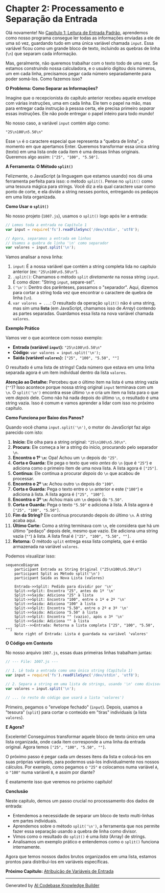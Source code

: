 # Chapter 2: Processamento e Separação da Entrada


Olá novamente! No [Capítulo 1: Leitura de Entrada Padrão](01_leitura_de_entrada_padrão_.md), aprendemos como nosso programa consegue ler todas as informações enviadas a ele de uma só vez, guardando tudo em uma única variável chamada `input`. Essa variável ficou como um grande bloco de texto, incluindo as quebras de linha (`\n`) que separam cada informação.

Mas, geralmente, não queremos trabalhar com o texto todo de uma vez. Se estamos construindo nossa calculadora, e o usuário digitou dois números, um em cada linha, precisamos pegar cada número separadamente para poder somá-los. Como fazemos isso?

**O Problema: Como Separar as Informações?**

Imagine que o recepcionista do capítulo anterior recebeu aquele envelope com várias instruções, uma em cada linha. Ele tem o papel na mão, mas para entregar cada instrução à pessoa certa, ele precisa primeiro *separar* essas instruções. Ele não pode entregar o papel inteiro para todo mundo!

No nosso caso, a variável `input` contém algo como:

```
"25\n100\n5.50\n"
```

Esse `\n` é o caractere especial que representa a "quebra de linha", o momento em que apertamos Enter. Queremos transformar essa única string (texto) em uma lista onde cada item é uma dessas linhas originais. Queremos algo assim: `["25", "100", "5.50"]`.

**A Ferramenta: O Método `split()`**

Felizmente, o JavaScript (a linguagem que estamos usando) nos dá uma ferramenta perfeita para isso: o método `split()`. Pense no `split()` como uma tesoura mágica para strings. Você diz a ela qual caractere usar como ponto de corte, e ela divide a string nesses pontos, entregando os pedaços em uma lista organizada.

**Como Usar o `split()`**

No nosso projeto (`1007.js`), usamos o `split()` logo após ler a entrada:

```javascript
// Lemos toda a entrada no Capítulo 1
var input = require('fs').readFileSync('/dev/stdin', 'utf8');

// Agora, separamos a entrada em linhas
// Usamos a quebra de linha '\n' como separador
var valores = input.split('\n'); 
```

Vamos analisar a nova linha:

1.  `input`: É a nossa variável que contém a string completa lida no capítulo anterior (ex: `"25\n100\n5.50\n"`).
2.  `.split()`: Chamamos o método `split` *diretamente* na nossa string `input`. É como dizer: "String `input`, separe-se!".
3.  `('\n')`: Dentro dos parênteses, passamos o "separador". Aqui, dizemos para cortar a string toda vez que encontrar o caractere de quebra de linha (`\n`).
4.  `var valores = ...`: O resultado da operação `split()` não é uma string, mas sim uma **lista** (em JavaScript, chamamos isso de *Array*) contendo as partes separadas. Guardamos essa lista na nova variável chamada `valores`.

**Exemplo Prático**

Vamos ver o que acontece com nosso exemplo:

*   **Entrada (variável `input`):** `"25\n100\n5.50\n"`
*   **Código:** `var valores = input.split('\n');`
*   **Saída (variável `valores`):** `["25", "100", "5.50", ""]`

O resultado é uma lista de strings! Cada número que estava em uma linha separada agora é um item individual dentro da lista `valores`.

**Atenção ao Detalhe:** Percebeu que o último item na lista é uma string vazia (`""`)? Isso acontece porque nossa string original `input` terminava com um `\n`. O `split('\n')` encontra esse último `\n` e cria um item na lista para o que vem *depois* dele. Como não há nada depois do último `\n`, o resultado é uma string vazia. Isso é comum e vamos aprender a lidar com isso no próximo capítulo.

**Como Funciona por Baixo dos Panos?**

Quando você chama `input.split('\n')`, o motor do JavaScript faz algo parecido com isto:

1.  **Início:** Ele olha para a string original: `"25\n100\n5.50\n"`.
2.  **Procura:** Ele começa a ler a string do início, procurando pelo separador `\n`.
3.  **Encontra o 1º `\n`:** Opa! Achou um `\n` depois do `"25"`.
4.  **Corta e Guarda:** Ele pega o texto que veio *antes* do `\n` (que é `"25"`) e adiciona como o primeiro item de uma nova lista. A lista agora é `["25"]`.
5.  **Continua:** Ele continua a procurar *depois* do `\n` que acabou de processar.
6.  **Encontra o 2º `\n`:** Achou outro `\n` depois do `"100"`.
7.  **Corta e Guarda:** Pega o texto entre o `\n` anterior e este (`"100"`) e adiciona à lista. A lista agora é `["25", "100"]`.
8.  **Encontra o 3º `\n`:** Achou mais um `\n` depois do `"5.50"`.
9.  **Corta e Guarda:** Pega o texto `"5.50"` e adiciona à lista. A lista agora é `["25", "100", "5.50"]`.
10. **Fim da String?** Ele continua procurando depois do último `\n`. A string acaba aqui.
11. **Último Corte:** Como a string terminava com `\n`, ele considera que há um último "pedaço" depois dele, mesmo que vazio. Ele adiciona uma string vazia (`""`) à lista. A lista final é `["25", "100", "5.50", ""]`.
12. **Retorna:** O método `split` entrega essa lista completa, que é então armazenada na variável `valores`.

Podemos visualizar isso:

```mermaid
sequenceDiagram
    participant Entrada as String Original ("25\n100\n5.50\n")
    participant Split as Método split('\n')
    participant Saida as Nova Lista (valores)

    Entrada->>Split: Pedido para dividir por '\n'
    Split->>Split: Encontra "25", antes do 1º '\n'
    Split->>Saida: Adiciona "25" à lista
    Split->>Split: Encontra "100", entre o 1º e 2º '\n'
    Split->>Saida: Adiciona "100" à lista
    Split->>Split: Encontra "5.50", entre o 2º e 3º '\n'
    Split->>Saida: Adiciona "5.50" à lista
    Split->>Split: Encontra "" (vazio), após o 3º '\n'
    Split->>Saida: Adiciona "" à lista
    Split-->>Entrada: Retorna a lista completa ["25", "100", "5.50", ""]
    Note right of Entrada: Lista é guardada na variável 'valores'

```

**O Código em Contexto**

No nosso arquivo `1007.js`, essas duas primeiras linhas trabalham juntas:

```javascript
// --- File: 1007.js ---

// 1. Lê toda a entrada como uma única string (Capítulo 1)
var input = require('fs').readFileSync('/dev/stdin', 'utf8'); 

// 2. Separa a string em uma lista de strings, usando '\n' como divisor (Este Capítulo)
var valores = input.split('\n'); 

// ... (o resto do código que usará a lista 'valores')
```

Primeiro, pegamos o "envelope fechado" (`input`). Depois, usamos a "tesoura" (`split`) para cortar o conteúdo em "tiras" individuais (a lista `valores`).

**E Agora?**

Excelente! Conseguimos transformar aquele bloco de texto único em uma lista organizada, onde cada item corresponde a uma linha da entrada original. Agora temos `["25", "100", "5.50", ""]`.

O próximo passo é pegar cada um desses itens da lista e colocá-los em suas próprias variáveis, para podermos usá-los individualmente nos nossos cálculos. Por exemplo, como pegamos o `"25"` e colocamos numa variável `A`, o `"100"` numa variável `B`, e assim por diante?

É exatamente isso que veremos no próximo capítulo!

**Conclusão**

Neste capítulo, demos um passo crucial no processamento dos dados de entrada:

*   Entendemos a necessidade de separar um bloco de texto multi-linhas em partes individuais.
*   Aprendemos sobre o método `split('\n')`, a ferramenta que nos permite fazer essa separação usando a quebra de linha como divisor.
*   Vimos como o resultado do `split()` é uma *lista* (Array) de strings.
*   Analisamos um exemplo prático e entendemos como o `split()` funciona internamente.

Agora que temos nossos dados brutos organizados em uma lista, estamos prontos para distribuí-los em variáveis específicas.

**Próximo Capítulo:** [Atribuição de Variáveis de Entrada](03_atribuição_de_variáveis_de_entrada_.md)

---

Generated by [AI Codebase Knowledge Builder](https://github.com/The-Pocket/Tutorial-Codebase-Knowledge)